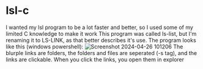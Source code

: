 # lsl-c
I wanted my lsl program to be a lot faster and better, so I used some of my limited C knowledge to make it work
This program was called ls-list, but I'm renaming it to LS-LINK, as that better describes it's use.
The program looks like this (windows powershell):
![Screenshot 2024-04-26 101206](https://github.com/Jelte2357/lsl-c/assets/86104076/84d6e657-c35b-46f3-bc8c-4093fdacb460)
The blurple links are folders, the folders and files are seperated (-s tag), and the links are clickable. 
When you click the links, you open them in explorer
